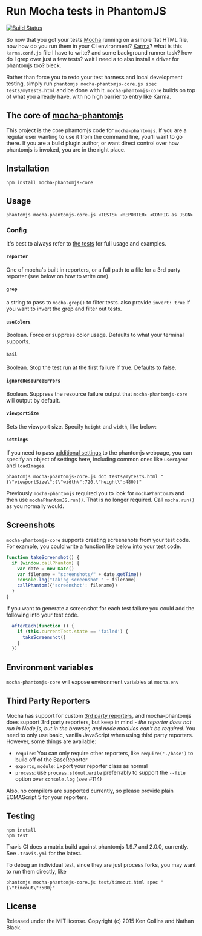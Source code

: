 # Run Mocha tests in PhantomJS

[![Build Status](https://secure.travis-ci.org/nathanboktae/mocha-phantomjs-core.png)](http://travis-ci.org/nathanboktae/mocha-phantomjs-core)

So now that you got your tests [Mocha](http://mochajs.org/) running on a simple flat HTML file, now how do you run them in your CI environment? [Karma](http://karma-runner.github.io/)? what is this `karma.conf.js` file I have to write? and some background runner task? how do I grep over just a few tests? wait I need a to also install a driver for phantomjs too? bleck.

Rather than force you to redo your test harness and local development testing, simply run `phantomjs mocha-phantomjs-core.js spec tests/mytests.html` and be done with it. `mocha-phantomjs-core` builds on top of what you already have, with no high barrier to entry like Karma.

## The core of [mocha-phantomjs](https://github.com/metaskills/mocha-phantomjs)

This project is the core phantomjs code for `mocha-phantomjs`. If you are a regular user wanting to use it from the command line, you'll want to go there. If you are a build plugin author, or want direct control over how phantomjs is invoked, you are in the right place.

## Installation

```
npm install mocha-phantomjs-core
```

## Usage

```
phantomjs mocha-phantomjs-core.js <TESTS> <REPORTER> <CONFIG as JSON>
```

### Config

It's best to always refer to [the tests](https://github.com/nathanboktae/mocha-phantomjs-core/blob/master/test/core.tests.coffee) for full usage and examples.

#### `reporter`

One of mocha's built in reporters, or a full path to a file for a 3rd party reporter (see below on how to write one).

#### `grep`

a string to pass to `mocha.grep()` to filter tests. also provide `invert: true` if you want to invert the grep and filter out tests.

#### `useColors`

Boolean. Force or suppress color usage. Defaults to what your terminal supports.

#### `bail`

Boolean. Stop the test run at the first failure if true. Defaults to false.

#### `ignoreResourceErrors`

Boolean. Suppress the resource failure output that `mocha-phantomjs-core` will output by default.

#### `viewportSize`

Sets the viewport size. Specify `height` and `width`, like below:

#### `settings`

If you need to pass [additional settings](https://github.com/ariya/phantomjs/wiki/API-Reference-WebPage#webpage-settings) to the phantomjs webpage, you can specify an object of settings here, including common ones like `userAgent` and `loadImages`.

```
phantomjs mocha-phantomjs-core.js dot tests/mytests.html "{\"viewportSize\":{\"width\":720,\"height\":480}}"
```

Previously `mocha-phantomjs` required you to look for `mochaPhantomJS` and then use `mochaPhantomJS.run()`. That is no longer required. Call `mocha.run()` as you normally would.

## Screenshots

`mocha-phantomjs-core` supports creating screenshots from your test code. For example, you could write a function like below into your test code.

```javascript
function takeScreenshot() {
  if (window.callPhantom) {
    var date = new Date()
    var filename = "screenshots/" + date.getTime()
    console.log("Taking screenshot " + filename)
    callPhantom({'screenshot': filename})
  }
}
```

If you want to generate a screenshot for each test failure you could add the following into your test code.

```javascript
  afterEach(function () {
    if (this.currentTest.state == 'failed') {
      takeScreenshot()
    }
  })
```

## Environment variables

`mocha-phantomjs-core` will expose environment variables at `mocha.env`

## Third Party Reporters

Mocha has support for custom [3rd party reporters](https://github.com/mochajs/mocha/wiki/Third-party-reporters), and mocha-phantomjs does support 3rd party reporters, but keep in mind - *the reporter does not run in Node.js, but in the browser, and node modules can't be required.* You need to only use basic, vanilla JavaScript when using third party reporters. However, some things are available:

- `require`: You can only require other reporters, like `require('./base')` to build off of the BaseReporter
- `exports`, `module`: Export your reporter class as normal
- `process`: use `process.stdout.write` preferrably to support the `--file` option over `console.log` (see #114)

Also, no compilers are supported currently, so please provide plain ECMAScript 5 for your reporters.

## Testing

```
npm install
npm test
```

Travis CI does a matrix build against phantomjs 1.9.7 and 2.0.0, currently. See `.travis.yml` for the latest.

To debug an individual test, since they are just process forks, you may want to run them directly, like

```
phantomjs mocha-phantomjs-core.js test/timeout.html spec "{\"timeout\":500}"
```

## License

Released under the MIT license. Copyright (c) 2015 Ken Collins and Nathan Black.

